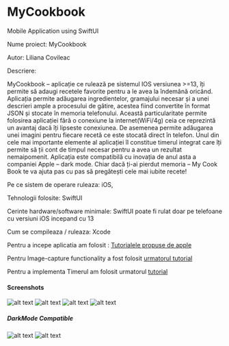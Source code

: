 # MyCookbook
Mobile Application using SwiftUI


Nume proiect: MyCookbook

Autor: Liliana Covileac

Descriere: 


MyCookbook – aplicație ce rulează pe sistemul IOS versiunea >=13, îți permite să adaugi recetele favorite pentru a le avea la îndemână oricând. Aplicația permite adăugarea ingredientelor, gramajului necesar și a unei descrieri ample a procesului de gătire, acestea fiind convertite în format JSON și stocate în memoria telefonului. Această particularitate permite folosirea aplicației fără o conexiune la internet(WiFi/4g) ceia ce reprezintă un avantaj dacă îți lipseste conexiunea. De asemenea permite adăugarea unei imagini pentru fiecare recetă ce este stocată direct în telefon. Unul din cele mai importante elemente al aplicației îl constitue timerul integrat care îți permite să ții cont de timpul necesar pentru a avea un rezultat nemaipomenit. Aplicația este compatibilă cu inovația de anul asta a companiei Apple – dark mode. Chiar dacă ți-ai pierdut memoria – My Cook Book te va ajuta pas cu pas să pregătești cele mai iubite recete!


Pe ce sistem de operare ruleaza: iOS, 

Tehnologii folosite: SwiftUI

Cerinte hardware/software minimale: SwiftUI poate fi rulat doar pe telefoane cu versiuni iOS incepand cu 13

Cum se compileaza / ruleaza: Xcode


Pentru a incepe aplicatia am folosit : [Tutorialele propuse de apple](https://developer.apple.com/tutorials/swiftui/composing-complex-interfaces)

Pentru Image-capture functionality  a fost folosit [urmatorul tutorial](https://www.iosapptemplates.com/blog/swiftui/photo-camera-swiftui )

Pentru a implementa Timerul am folosit urmatorul [tutorial](https://medium.com/better-programming/make-a-simple-countdown-with-timer-and-swiftui-3ce355b54986)

#### Screenshots

![alt text](https://github.com/lilicovileac/MyCookbook/blob/master/IMG_6539.PNG) ![alt text](https://github.com/lilicovileac/MyCookbook/blob/master/IMG_6540.PNG) ![alt text](https://github.com/lilicovileac/MyCookbook/blob/master/IMG_6538.PNG)
![alt text](https://github.com/lilicovileac/MyCookbook/blob/master/IMG_6557.PNG)

##### DarkMode Compatible

![alt text](https://github.com/lilicovileac/MyCookbook/blob/master/IMG_6555.PNG) ![alt text](https://github.com/lilicovileac/MyCookbook/blob/master/IMG_6556.PNG) 

